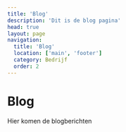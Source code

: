 ```yaml
---
title: 'Blog'
description: 'Dit is de blog pagina'
head: true
layout: page
navigation:
  title: 'Blog'
  location: ['main', 'footer']
  category: Bedrijf
  order: 2
---
```


# Blog

Hier komen de blogberichten

